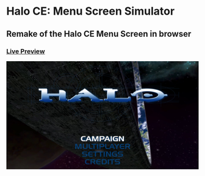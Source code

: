 # Halo CE: Menu Screen Simulator

## Remake of the Halo CE Menu Screen in browser


### [Live Preview](https://HaloCE.Men/u/)

![Preview Screenshot](previewss.jpg)

